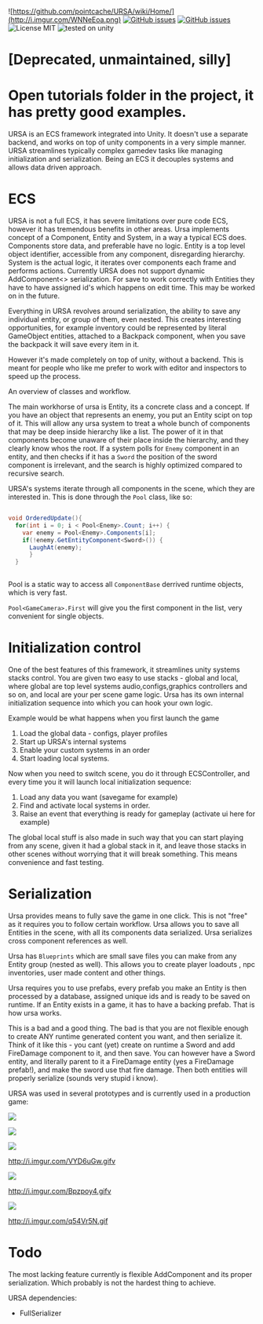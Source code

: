 
![https://github.com/pointcache/URSA/wiki/Home/](http://i.imgur.com/WNNeEoa.png)
[![GitHub issues](https://img.shields.io/badge/thermal-underpants-brightgreen.svg)](https://github.com/pointcache/URSA/issues)  [![GitHub issues](https://img.shields.io/github/issues/pointcache/URSA.svg)](https://github.com/pointcache/URSA/issues)  ![License MIT](https://img.shields.io/badge/license-MIT-green.svg)  ![tested on unity](https://img.shields.io/badge/unity-2017.1-blue.svg)  


# [Deprecated, unmaintained, silly]


# Open tutorials folder in the project, it has pretty good examples.

URSA is an ECS framework integrated into Unity.
It doesn't use a separate backend, and works on top of unity components in a very simple manner.
URSA streamlines typically complex gamedev tasks like managing initialization and serialization.
Being an ECS it decouples systems and allows data driven approach.

# ECS

URSA is not a full ECS, it has severe limitations over pure code ECS, however it has tremendous benefits in other areas.
Ursa implements concept of a Component, Entity and System, in a way a typical ECS does.
Components store data, and preferable have no logic.
Entity is a top level object identifier, accessible from any component, disregarding hierarchy.
System is the actual logic, it iterates over components each frame and performs actions.
Currently URSA does not support dynamic AddComponent<> serialization.
For save to work correctly with Entities they have to have assigned id's which happens on edit time.
This may be worked on in the future.

Everything in URSA revolves around serialization, the ability to save any individual entity, or group of them, even nested.
This creates interesting opportunities, for example inventory could be represented by literal GameObject entities,
attached to a Backpack component, when you save the backpack it will save every item in it.


However it's made completely on top of unity, without a backend.
This is meant for people who like me prefer to work with editor and inspectors to speed up the process.

An overview of classes and workflow.

The main workhorse of ursa is Entity, its a concrete class and a concept.
If you have an object that represents an enemy, you put an Entity scipt on top of it.
This will allow any ursa system to treat a whole bunch of components that may be deep inside hierarchy like a list.
The power of it in that components become unaware of their place inside the hierarchy, and they clearly know
whos the root. If a system polls for `Enemy` component in an entity, and then checks if it has a `Sword` the position of the 
sword component is irrelevant, and the search is highly optimized compared to recursive search.

URSA's systems iterate through all components in the scene, which they are interested in. 
This is done through the `Pool` class, like so:

```csharp

void OrderedUpdate(){
  for(int i = 0; i < Pool<Enemy>.Count; i++) {
    var enemy = Pool<Enemy>.Components[i];
    if(!enemy.GetEntityComponent<Sword>()) {
      LaughAt(enemy);
      }
  }
  
```

Pool is a static way to access all `ComponentBase` derrived runtime objects, which is very fast.

`Pool<GameCamera>.First` will give you the first component in the list, very convenient for single objects.


# Initialization control

One of the best features of this framework, it streamlines unity systems stacks control.
You are given two easy to use stacks - global and local, where global are top level systems
audio,configs,graphics controllers and so on, and local are your per scene game logic.
Ursa has its own internal initialization sequence into which you can hook your own logic.

Example would be what happens when you first launch the game
1. Load the global data - configs, player profiles
2. Start up URSA's internal systems
3. Enable your custom systems in an order
4. Start loading local systems.

Now when you need to switch scene, you do it through ECSController,
and every time you it will launch local initialization sequence:

1. Load any data you want (savegame for example)
2. Find and activate local systems in order.
3. Raise an event that everything is ready for gameplay (activate ui here for example)

The global local stuff is also made in such way that you can start playing from any scene, given 
it had a global stack in it, and leave those stacks in other scenes without worrying that it will break something.
This means convenience and fast testing.


# Serialization

Ursa provides means to fully save the game in one click. This is not "free" as it requires you to follow
certain workflow. 
Ursa allows you to save all Entities in the scene, with all its components data serialized.
Ursa serializes cross component references as well.

Ursa has `Blueprints` which are small save files you can make from any Entity group (nested as well).
This allows you to create player loadouts , npc inventories, user made content and other things.

Ursa requires you to use prefabs, every prefab you make an Entity is then processed by a database, 
assigned unique ids and is ready to be saved on runtime. If an Entity exists in a game, it has to have a backing prefab.
That is how ursa works. 

This is a bad and a good thing.
The bad is that you are not flexible enough to create ANY runtime generated content you want, and then serialize it.
Think of it like this - you cant (yet) create on runtime a Sword and add FireDamage component to it, and then save.
You can however have a Sword entity, and literally parent to it a FireDamage entity (yes a FireDamage prefab!), and make the sword
use that fire damage. Then both entities will properly serialize (sounds very stupid i know).


URSA was used in several prototypes and is currently used in a production game:


![](https://c1.iggcdn.com/indiegogo-media-prod-cld/image/upload/c_limit,w_620/v1477713096/j0fnw74zujwptizm78k4.png)

![](http://i.imgur.com/MfTaAAy.png)


![](http://i.imgur.com/lLYESg5.jpg)

http://i.imgur.com/VYD6uGw.gifv

![](http://i.imgur.com/hZYIN0I.png)

http://i.imgur.com/Bpzpoy4.gifv

![](http://i.imgur.com/dqnb42R.png)

http://i.imgur.com/q54Vr5N.gif

# Todo

The most lacking feature currently is flexible AddComponent and its proper serialization.
Which probably is not the hardest thing to achieve.

URSA dependencies:
* FullSerializer


